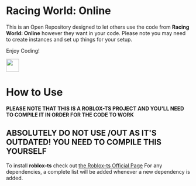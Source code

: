 <h1>Racing World: Online</h1>
  
  This is an Open Repository designed to let others use the code from **Racing World: Online** however they want in your code. Please note you may need to create instances and set up things for your setup.
  
  Enjoy Coding!

<img src="https://cdn3.emoji.gg/emojis/8584-typescript.png" style="width: 35px; margin: 0px !important">

# How to Use

**PLEASE NOTE THAT THIS IS A ROBLOX-TS PROJECT AND YOU'LL NEED TO COMPILE IT IN ORDER FOR THE CODE TO WORK**

## ABSOLUTELY DO NOT USE /OUT AS IT'S OUTDATED! YOU NEED TO COMPILE THIS YOURSELF

To install **roblox-ts** check out <a href="https://roblox-ts.com/">the Roblox-ts Official Page</a>
For any dependencies, a complete list will be added whenever a new dependency is added.

